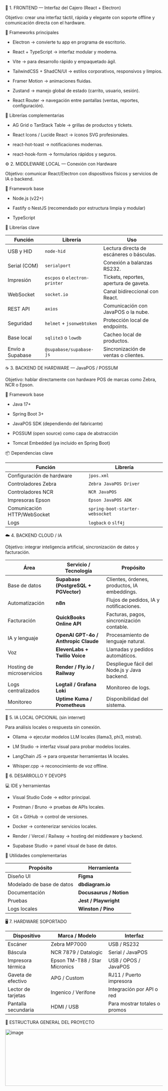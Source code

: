 🧩 1. FRONTEND — Interfaz del Cajero (React + Electron)

Objetivo: crear una interfaz táctil, rápida y elegante con soporte offline y comunicación directa con el hardware.

🔧 Frameworks principales

- Electron → convierte tu app en programa de escritorio.

- React + TypeScript → interfaz modular y moderna.

- Vite → para desarrollo rápido y empaquetado ágil.

- TailwindCSS + ShadCN/UI → estilos corporativos, responsivos y limpios.

- Framer Motion → animaciones fluidas.

- Zustand → manejo global de estado (carrito, usuario, sesión).

- React Router → navegación entre pantallas (ventas, reportes, configuración).


🧠 Librerías complementarias

- AG Grid o TanStack Table → grillas de productos y tickets.

- React Icons / Lucide React → íconos SVG profesionales.

- react-hot-toast → notificaciones modernas.

- react-hook-form → formularios rápidos y seguros.

⚙️ 2. MIDDLEWARE LOCAL — Conexión con Hardware

Objetivo: comunicar React/Electron con dispositivos físicos y servicios de IA o backend.

🧱 Framework base

- Node.js (v22+)

- Fastify o NestJS (recomendado por estructura limpia y modular)

- TypeScript

🔌 Librerías clave

| Función          | Librería                      | Uso                                      |
| ---------------- | ----------------------------- | ---------------------------------------- |
| USB y HID        | `node-hid`                    | Lectura directa de escáneres o básculas. |
| Serial (COM)     | `serialport`                  | Conexión a balanzas RS232.               |
| Impresión        | `escpos` o `electron-printer` | Tickets, reportes, apertura de gaveta.   |
| WebSocket        | `socket.io`                   | Canal bidireccional con React.           |
| REST API         | `axios`                       | Comunicación con JavaPOS o la nube.      |
| Seguridad        | `helmet` + `jsonwebtoken`     | Protección local de endpoints.           |
| Base local       | `sqlite3` o `lowdb`           | Cacheo local de productos.               |
| Envío a Supabase | `@supabase/supabase-js`       | Sincronización de ventas o clientes.     |

☕ 3. BACKEND DE HARDWARE — JavaPOS / POSSUM

Objetivo: hablar directamente con hardware POS de marcas como Zebra, NCR o Epson.

🔧 Framework base

- Java 17+

- Spring Boot 3+

- JavaPOS SDK (dependiendo del fabricante)

- POSSUM (open source) como capa de abstracción

- Tomcat Embedded (ya incluido en Spring Boot)

📦 Dependencias clave

| Función                     | Librería                        |
| --------------------------- | ------------------------------- |
| Configuración de hardware   | `jpos.xml`                      |
| Controladores Zebra         | `Zebra JavaPOS Driver`          |
| Controladores NCR           | `NCR JavaPOS`                   |
| Impresoras Epson            | `Epson JavaPOS ADK`             |
| Comunicación HTTP/WebSocket | `spring-boot-starter-websocket` |
| Logs                        | `logback` o `slf4j`             |

☁️ 4. BACKEND CLOUD / IA

Objetivo: integrar inteligencia artificial, sincronización de datos y facturación.

| Área                      | Servicio / Tecnología                | Propósito                                    |
| ------------------------- | ------------------------------------ | -------------------------------------------- |
| Base de datos             | **Supabase (PostgreSQL + PGVector)** | Clientes, órdenes, productos, IA embeddings. |
| Automatización            | **n8n**                              | Flujos de pedidos, IA y notificaciones.      |
| Facturación               | **QuickBooks Online API**            | Facturas, pagos, sincronización contable.    |
| IA y lenguaje             | **OpenAI GPT-4o / Anthropic Claude** | Procesamiento de lenguaje natural.           |
| Voz                       | **ElevenLabs + Twilio Voice**        | Llamadas y pedidos automáticos.              |
| Hosting de microservicios | **Render / Fly.io / Railway**        | Despliegue fácil del Node.js y Java backend. |
| Logs centralizados        | **Logtail / Grafana Loki**           | Monitoreo de logs.                           |
| Monitoreo                 | **Uptime Kuma / Prometheus**         | Disponibilidad del sistema.                  |

🧠 5. IA LOCAL OPCIONAL (sin internet)

Para análisis locales o respuesta sin conexión.

- Ollama → ejecutar modelos LLM locales (llama3, phi3, mistral).

- LM Studio → interfaz visual para probar modelos locales.

- LangChain JS → para orquestar herramientas IA locales.

- Whisper.cpp → reconocimiento de voz offline.

🧾 6. DESARROLLO Y DEVOPS

💻 IDE y herramientas

- Visual Studio Code → editor principal.

- Postman / Bruno → pruebas de APIs locales.

- Git + GitHub → control de versiones.

- Docker → contenerizar servicios locales.

- Render / Vercel / Railway → hosting del middleware y backend.

- Supabase Studio → panel visual de base de datos.

🧰 Utilidades complementarias

| Propósito                 | Herramienta             |
| ------------------------- | ----------------------- |
| Diseño UI                 | **Figma**               |
| Modelado de base de datos | **dbdiagram.io**        |
| Documentación             | **Docusaurus / Notion** |
| Pruebas                   | **Jest / Playwright**   |
| Logs locales              | **Winston / Pino**      |

🖥️ 7. HARDWARE SOPORTADO

| Dispositivo         | Marca / Modelo                | Interfaz                      |
| ------------------- | ----------------------------- | ----------------------------- |
| Escáner             | Zebra MP7000                  | USB / RS232                   |
| Báscula             | NCR 7879 / Datalogic          | Serial / JavaPOS              |
| Impresora térmica   | Epson TM-T88 / Star Micronics | USB / OPOS / JavaPOS          |
| Gaveta de efectivo  | APG / Custom                  | RJ11 / Puerto impresora       |
| Lector de tarjetas  | Ingenico / Verifone           | Integración por API o red     |
| Pantalla secundaria | HDMI / USB                    | Para mostrar totales o promos |

🧭 ESTRUCTURA GENERAL DEL PROYECTO

<img width="580" height="181" alt="image" src="https://github.com/user-attachments/assets/f912ceca-ae9d-4191-826d-90402db477e1" />
